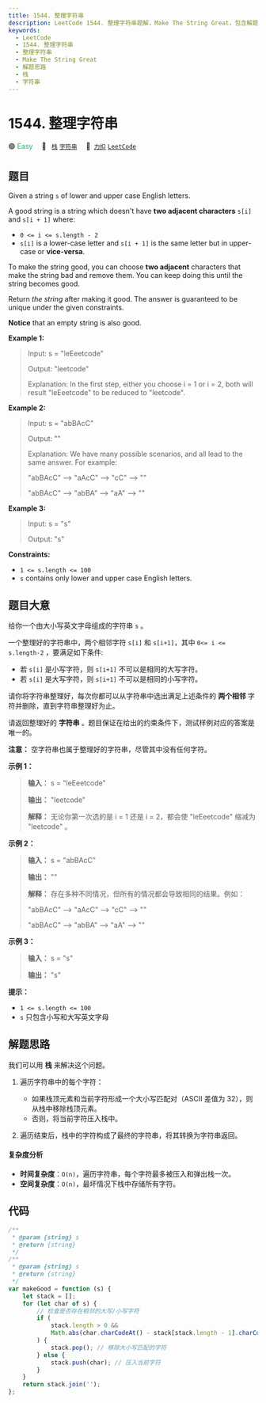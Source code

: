```yaml
---
title: 1544. 整理字符串
description: LeetCode 1544. 整理字符串题解，Make The String Great，包含解题思路、复杂度分析以及完整的 JavaScript 代码实现。
keywords:
  - LeetCode
  - 1544. 整理字符串
  - 整理字符串
  - Make The String Great
  - 解题思路
  - 栈
  - 字符串
---
```


# 1544. 整理字符串

🟢 <font color=#15bd66>Easy</font>&emsp; 🔖&ensp; [`栈`](/tag/stack.md) [`字符串`](/tag/string.md)&emsp; 🔗&ensp;[`力扣`](https://leetcode.cn/problems/make-the-string-great) [`LeetCode`](https://leetcode.com/problems/make-the-string-great)

## 题目

Given a string `s` of lower and upper case English letters.

A good string is a string which doesn't have **two adjacent characters**
`s[i]` and `s[i + 1]` where:

- `0 <= i <= s.length - 2`
- `s[i]` is a lower-case letter and `s[i + 1]` is the same letter but in upper-case or **vice-versa**.

To make the string good, you can choose **two adjacent** characters that make
the string bad and remove them. You can keep doing this until the string
becomes good.

Return _the string_ after making it good. The answer is guaranteed to be
unique under the given constraints.

**Notice** that an empty string is also good.

**Example 1:**

> Input: s = "leEeetcode"
>
> Output: "leetcode"
>
> Explanation: In the first step, either you choose i = 1 or i = 2, both will result "leEeetcode" to be reduced to "leetcode".

**Example 2:**

> Input: s = "abBAcC"
>
> Output: ""
>
> Explanation: We have many possible scenarios, and all lead to the same answer. For example:
>
> "abBAcC" --> "aAcC" --> "cC" --> ""
>
> "abBAcC" --> "abBA" --> "aA" --> ""

**Example 3:**

> Input: s = "s"
>
> Output: "s"

**Constraints:**

- `1 <= s.length <= 100`
- `s` contains only lower and upper case English letters.

## 题目大意

给你一个由大小写英文字母组成的字符串 `s` 。

一个整理好的字符串中，两个相邻字符 `s[i]` 和 `s[i+1]`，其中 `0<= i <= s.length-2` ，要满足如下条件:

- 若 `s[i]` 是小写字符，则 `s[i+1]` 不可以是相同的大写字符。
- 若 `s[i]` 是大写字符，则 `s[i+1]` 不可以是相同的小写字符。

请你将字符串整理好，每次你都可以从字符串中选出满足上述条件的 **两个相邻** 字符并删除，直到字符串整理好为止。

请返回整理好的 **字符串** 。题目保证在给出的约束条件下，测试样例对应的答案是唯一的。

**注意：** 空字符串也属于整理好的字符串，尽管其中没有任何字符。

**示例 1：**

> **输入：** s = "leEeetcode"
>
> **输出：** "leetcode"
>
> **解释：** 无论你第一次选的是 i = 1 还是 i = 2，都会使 "leEeetcode" 缩减为 "leetcode" 。

**示例 2：**

> **输入：** s = "abBAcC"
>
> **输出：** ""
>
> **解释：** 存在多种不同情况，但所有的情况都会导致相同的结果。例如：
>
> "abBAcC" --> "aAcC" --> "cC" --> ""
>
> "abBAcC" --> "abBA" --> "aA" --> ""

**示例 3：**

> **输入：** s = "s"
>
> **输出：** "s"

**提示：**

- `1 <= s.length <= 100`
- `s` 只包含小写和大写英文字母

## 解题思路

我们可以用 **栈** 来解决这个问题。

1. 遍历字符串中的每个字符：

   - 如果栈顶元素和当前字符形成一个大小写匹配对（ASCII 差值为 32），则从栈中移除栈顶元素。
   - 否则，将当前字符压入栈中。

2. 遍历结束后，栈中的字符构成了最终的字符串，将其转换为字符串返回。

#### 复杂度分析

- **时间复杂度**：`O(n)`，遍历字符串，每个字符最多被压入和弹出栈一次。
- **空间复杂度**：`O(n)`，最坏情况下栈中存储所有字符。

## 代码

```javascript
/**
 * @param {string} s
 * @return {string}
 */
/**
 * @param {string} s
 * @return {string}
 */
var makeGood = function (s) {
	let stack = [];
	for (let char of s) {
		// 检查是否存在相邻的大写/小写字符
		if (
			stack.length > 0 &&
			Math.abs(char.charCodeAt() - stack[stack.length - 1].charCodeAt()) === 32
		) {
			stack.pop(); // 移除大小写匹配的字符
		} else {
			stack.push(char); // 压入当前字符
		}
	}
	return stack.join('');
};
```
